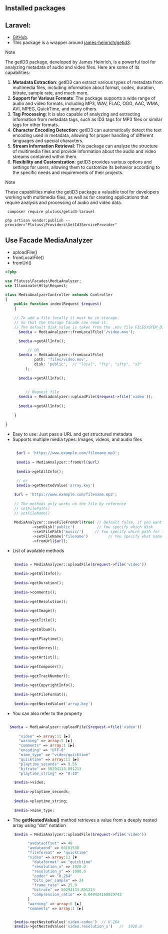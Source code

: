 ## Installed packages

## Laravel:

- [GitHub](https://github.com/plutuss/getid3).
- This package is a wrapper around   [james-heinrich/getid3](https://packagist.org/packages/james-heinrich/getid3).


> [!NOTE]
>  The getID3 package, developed by James Heinrich, is a powerful tool for analyzing metadata of audio and video files. Here are some of its capabilities:

1. **Metadata Extraction**: getID3 can extract various types of metadata from multimedia files, including information about format, codec, duration, bitrate, sample rate, and much more.
2. **Support for Various Formats**: The package supports a wide range of audio and video formats, including MP3, WAV, FLAC, OGG, AAC, WMA, AVI, MPEG, QuickTime, and many others.
3. **Tag Processing**: It is also capable of analyzing and extracting information from metadata tags, such as ID3 tags for MP3 files or similar tags for other formats.
4. **Character Encoding Detection**: getID3 can automatically detect the text encoding used in metadata, allowing for proper handling of different languages and special characters.
5. **Stream Information Retrieval**: This package can analyze the structure of multimedia files and provide information about the audio and video streams contained within them.
6. **Flexibility and Customization**: getID3 provides various options and settings for users, allowing them to customize its behavior according to the specific needs and requirements of their projects.

> [!NOTE]
> These capabilities make the getID3 package a valuable tool for developers working with multimedia files, as well as for creating applications that require analysis and processing of audio and video data.
  

```shell
 composer require plutuss/getid3-laravel
```

```shell
php artisan vendor:publish --provider="Plutuss\Providers\GetId3ServiceProvider"
```


## Use Facade MediaAnalyzer
- uploadFile()
- fromLocalFile()
- fromUrl()
 
```php
<?php

use Plutuss\Facades\MediaAnalyzer;
use Illuminate\Http\Request;

class MediaAnalyzerController extends Controller
{
    public function index(Request $request)
    {
    
    // To add a file locally it must be in storage.
    // So that the Storage facade can read it.
    // The default disk value is taken from the .env file FILESYSTEM_DISK
      $media = MediaAnalyzer::fromLocalFile('/video.mov');
      
      $media->getAllInfo();  

          // OR
      $media = MediaAnalyzer::fromLocalFile(
             path: 'files/video.mov',
             disk: 'public',  // "local", "ftp", "sftp", "s3"
         );
         
      $media->getAllInfo();  
         
         
         // Request file
      $media = MediaAnalyzer::uploadFile($request->file('video'));
      
      $media->getAllInfo();
  
    }
  
}

```

- Easy to use: Just pass a URL and get structured metadata
- Supports multiple media types: Images, videos, and audio files
```php

     $url = 'https://www.example.com/filename.mp3';
     
     $media = MediaAnalyzer::fromUrl($url)
     
     $media->getAllInfo(); 
     
     // or
     $media->getNestedValue('array.key')  

```

```php
    $url = 'https://www.example.com/filename.mp3';
    
    // The methods only works on the file by reference
    // setFilePath()
    // setFileName()
    
    MediaAnalyzer::saveFileFromUrl(true) // Default false, if you want to save the file using the link
            ->setDisk('public')          // You specify which disk
            ->setFilePath('music/')     // You specify which path for the file
            ->setFileName('filename')         // You specify what name for the file
            ->fromUrl($url);

```


- List of available methods
```php
    
    $media = MediaAnalyzer::uploadFile($request->file('video'))
    
    $media->getAllInfo();
    
    $media->getDuration();
    
    $media->comments();
    
    $media->getResolution();
    
    $media->getImage();
    
    $media->getTitle();
    
    $media->getAlbum();
    
    $media->getPlaytime();
    
    $media->getGenres();
    
    $media->getArtist();
    
    $media->getComposer();
    
    $media->getTrackNumber();
    
    $media->getCopyrightInfo();
    
    $media->getFileFormat();
    
    $media->getNestedValue('array.key')

```

- You can also refer to the property  

```php

  $media = MediaAnalyzer::uploadFile($request->file('video'))
  
      "video" => array:11 [▶]
      "warning" => array:5 [▶]
      "comments" => array:1 [▶]
      "encoding" => "UTF-8"
      "mime_type" => "video/quicktime"
      "quicktime" => array:11 [▶]
      "playtime_seconds" => 9.56
      "bitrate" => 50294133.891213
      "playtime_string" => "0:10"

    $media->video;
    
    $media->playtime_seconds;
    
    $media->playtime_string;
    
    $media->mime_type;

```



- The **getNestedValue()** method retrieves a value from a deeply nested array using "dot" notation

```php
    $media = MediaAnalyzer::uploadFile($request->file('video'))

          "avdataoffset" => 48
          "avdataend" => 60101538
          "fileformat" => "quicktime"
          "video" => array:11 [▼
            "dataformat" => "quicktime"
            "resolution_x" => 1920.0
            "resolution_y" => 1080.0
            "codec" => "H.264"
            "bits_per_sample" => 24
            "frame_rate" => 25.0
            "bitrate" => 50294133.891213
            "compression_ratio" => 0.040424168829743
          ]
          "warning" => array:5 [▶]
          "comments" => array:1 [▶]


    $media->getNestedValue('video.codec')  // H.264
    $media->getNestedValue('video.resolution_x')   //  1920.0
```

